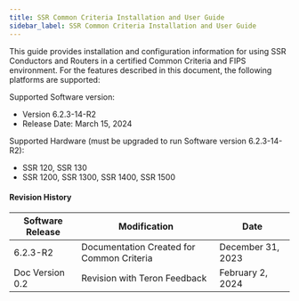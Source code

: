```yaml
---
title: SSR Common Criteria Installation and User Guide
sidebar_label: SSR Common Criteria Installation and User Guide
---
```


This guide provides installation and configuration information for using SSR Conductors and Routers in a certified Common Criteria and FIPS environment. For the features described in this document, the following platforms are supported:

Supported Software version: 
- Version 6.2.3-14-R2
- Release Date: March 15, 2024

Supported Hardware (must be upgraded to run Software version 6.2.3-14-R2):
- SSR 120, SSR 130
- SSR 1200, SSR 1300, SSR 1400, SSR 1500

#### Revision History

| Software Release | Modification | Date |
| --- | --- | --- |
| 6.2.3-R2 | Documentation Created for Common Criteria | December 31, 2023 |
| Doc Version 0.2 | Revision with Teron Feedback | February 2, 2024 |